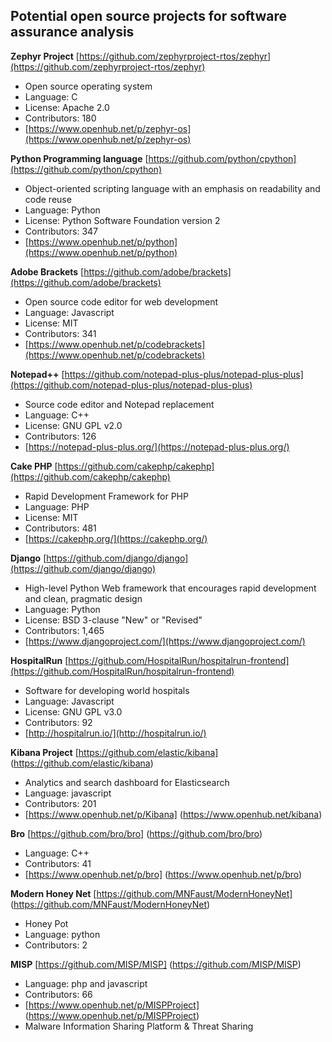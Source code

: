 ## Potential open source projects for software assurance analysis


**Zephyr Project** [https://github.com/zephyrproject-rtos/zephyr](https://github.com/zephyrproject-rtos/zephyr)

* Open source operating system
* Language: C
* License: Apache 2.0
* Contributors: 180
* [https://www.openhub.net/p/zephyr-os](https://www.openhub.net/p/zephyr-os)

**Python Programming language** [https://github.com/python/cpython](https://github.com/python/cpython)

* Object-oriented scripting language with an emphasis on readability and code reuse
* Language: Python
* License: Python Software Foundation version 2
* Contributors: 347
* [https://www.openhub.net/p/python](https://www.openhub.net/p/python)

**Adobe Brackets** [https://github.com/adobe/brackets](https://github.com/adobe/brackets)

* Open source code editor for web development
* Language: Javascript
* License: MIT
* Contributors: 341
* [https://www.openhub.net/p/codebrackets](https://www.openhub.net/p/codebrackets)

**Notepad++** [https://github.com/notepad-plus-plus/notepad-plus-plus](https://github.com/notepad-plus-plus/notepad-plus-plus)

* Source code editor and Notepad replacement
* Language: C++
* License: GNU GPL v2.0
* Contributors: 126
* [https://notepad-plus-plus.org/](https://notepad-plus-plus.org/)

**Cake PHP** [https://github.com/cakephp/cakephp](https://github.com/cakephp/cakephp)

* Rapid Development Framework for PHP
* Language: PHP
* License: MIT
* Contributors: 481
* [https://cakephp.org/](https://cakephp.org/)

**Django** [https://github.com/django/django](https://github.com/django/django)

* High-level Python Web framework that encourages rapid development and clean, pragmatic design
* Language: Python
* License: BSD 3-clause "New" or "Revised"
* Contributors: 1,465
* [https://www.djangoproject.com/](https://www.djangoproject.com/)

**HospitalRun** [https://github.com/HospitalRun/hospitalrun-frontend](https://github.com/HospitalRun/hospitalrun-frontend)

* Software for developing world hospitals
* Language: Javascript
* License: GNU GPL v3.0
* Contributors: 92
* [http://hospitalrun.io/](http://hospitalrun.io/)


**Kibana Project** [https://github.com/elastic/kibana] (https://github.com/elastic/kibana)

* Analytics and search dashboard for Elasticsearch
* Language: javascript
* Contributors: 201
* [https://www.openhub.net/p/Kibana] (https://www.openhub.net/kibana)

**Bro** [https://github.com/bro/bro] (https://github.com/bro/bro)

* Language: C++
* Contributors: 41
* [https://www.openhub.net/p/bro] (https://www.openhub.net/p/bro)

**Modern Honey Net** [https://github.com/MNFaust/ModernHoneyNet] (https://github.com/MNFaust/ModernHoneyNet)

* Honey Pot
* Language: python
* Contributors: 2

**MISP** [https://github.com/MISP/MISP] (https://github.com/MISP/MISP)
* Language: php and javascript
* Contributors: 66
* [https://www.openhub.net/p/MISPProject] (https://www.openhub.net/p/MISPProject)
* Malware Information Sharing Platform & Threat Sharing

<!-- Template
** Name ** [githubSite](githubSite)
* Description
* Language: 
* License: 
* Contributors: 
* [projectSite](projectSite)
--->

